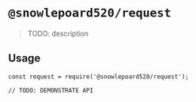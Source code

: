 # `@snowlepoard520/request`

> TODO: description

## Usage

```
const request = require('@snowlepoard520/request');

// TODO: DEMONSTRATE API
```

